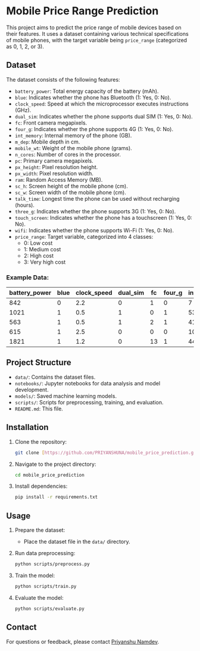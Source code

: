 # Mobile Price Range Prediction

This project aims to predict the price range of mobile devices based on their features. It uses a dataset containing various technical specifications of mobile phones, with the target variable being `price_range` (categorized as 0, 1, 2, or 3).

## Dataset

The dataset consists of the following features:

- `battery_power`: Total energy capacity of the battery (mAh).
- `blue`: Indicates whether the phone has Bluetooth (1: Yes, 0: No).
- `clock_speed`: Speed at which the microprocessor executes instructions (GHz).
- `dual_sim`: Indicates whether the phone supports dual SIM (1: Yes, 0: No).
- `fc`: Front camera megapixels.
- `four_g`: Indicates whether the phone supports 4G (1: Yes, 0: No).
- `int_memory`: Internal memory of the phone (GB).
- `m_dep`: Mobile depth in cm.
- `mobile_wt`: Weight of the mobile phone (grams).
- `n_cores`: Number of cores in the processor.
- `pc`: Primary camera megapixels.
- `px_height`: Pixel resolution height.
- `px_width`: Pixel resolution width.
- `ram`: Random Access Memory (MB).
- `sc_h`: Screen height of the mobile phone (cm).
- `sc_w`: Screen width of the mobile phone (cm).
- `talk_time`: Longest time the phone can be used without recharging (hours).
- `three_g`: Indicates whether the phone supports 3G (1: Yes, 0: No).
- `touch_screen`: Indicates whether the phone has a touchscreen (1: Yes, 0: No).
- `wifi`: Indicates whether the phone supports Wi-Fi (1: Yes, 0: No).
- `price_range`: Target variable, categorized into 4 classes:
  - 0: Low cost
  - 1: Medium cost
  - 2: High cost
  - 3: Very high cost

### Example Data:

| battery_power | blue | clock_speed | dual_sim | fc | four_g | int_memory | m_dep | mobile_wt | n_cores | pc | px_height | px_width | ram | sc_h | sc_w | talk_time | three_g | touch_screen | wifi | price_range |
|---------------|------|-------------|----------|----|--------|------------|-------|-----------|---------|----|-----------|----------|-----|-------|-------|-----------|---------|--------------|------|-------------|
| 842           | 0    | 2.2         | 0        | 1  | 0      | 7          | 0.6   | 188       | 2       | 2  | 20        | 756      | 2549 | 9     | 7     | 19        | 0       | 0            | 1    | 1           |
| 1021          | 1    | 0.5         | 1        | 0  | 1      | 53         | 0.7   | 136       | 3       | 6  | 905       | 1988     | 2631 | 17    | 3     | 7         | 1       | 1            | 0    | 2           |
| 563           | 1    | 0.5         | 1        | 2  | 1      | 41         | 0.9   | 145       | 5       | 6  | 1263      | 1716     | 2603 | 11    | 2     | 9         | 1       | 1            | 0    | 2           |
| 615           | 1    | 2.5         | 0        | 0  | 0      | 10         | 0.8   | 131       | 6       | 9  | 1216      | 1786     | 2769 | 16    | 8     | 11        | 1       | 0            | 0    | 2           |
| 1821          | 1    | 1.2         | 0        | 13 | 1      | 44         | 0.6   | 141       | 2       | 14 | 1208      | 1212     | 1411 | 8     | 2     | 15        | 1       | 1            | 0    | 1           |

## Project Structure

- `data/`: Contains the dataset files.
- `notebooks/`: Jupyter notebooks for data analysis and model development.
- `models/`: Saved machine learning models.
- `scripts/`: Scripts for preprocessing, training, and evaluation.
- `README.md`: This file.

## Installation

1. Clone the repository:
   ```bash
   git clone [https://github.com/PRIYANSHUNA/mobile_price_prediction.git](https://github.com/PRIYANSHUNA/mobile_price_prediction)
   ```
2. Navigate to the project directory:
   ```bash
   cd mobile_price_prediction
   ```
3. Install dependencies:
   ```bash
   pip install -r requirements.txt
   ```

## Usage

1. Prepare the dataset:
   - Place the dataset file in the `data/` directory.

2. Run data preprocessing:
   ```bash
   python scripts/preprocess.py
   ```

3. Train the model:
   ```bash
   python scripts/train.py
   ```

4. Evaluate the model:
   ```bash
   python scripts/evaluate.py
   ```

## Contact

For questions or feedback, please contact [Priyanshu Namdev](priyanshnamdev123@gmail.com).

